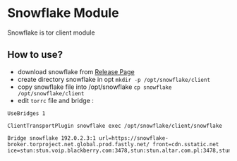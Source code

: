 # Snowflake Module

Snowflake is tor client module

## How to use?

- download snowflake from [Release Page](https://githu.com/Ja7ad/snowflake/releases)
- create directory snowflake in opt `mkdir -p /opt/snowflake/client`
- copy snowflake file into /opt/snowflake `cp snowflake /opt/snowflake/client`
- edit `torrc` file and bridge :

```editorconfig
UseBridges 1

ClientTransportPlugin snowflake exec /opt/snowflake/client/snowflake

Bridge snowflake 192.0.2.3:1 url=https://snowflake-broker.torproject.net.global.prod.fastly.net/ front=cdn.sstatic.net ice=stun:stun.voip.blackberry.com:3478,stun:stun.altar.com.pl:3478,stun:stun.antisip.com:3478,stun:stun.bluesip.net:3478,stun:stun.dus.net:3478,stun:stun.epygi.com:3478,stun:stun.sonetel.com:3478,stun:stun.sonetel.net:3478,stun:stun.stunprotocol.org:3478,stun:stun.uls.co.za:3478,stun:stun.voipgate.com:3478,stun:stun.voys.nl:3478
```